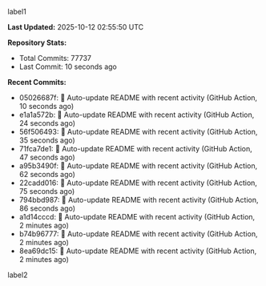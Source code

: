 
label1 
<!-- ACTIVITY_START -->
**Last Updated:** 2025-10-12 02:55:50 UTC

**Repository Stats:**
- Total Commits: 77737
- Last Commit: 10 seconds ago

**Recent Commits:**
- 05026687f: 🤖 Auto-update README with recent activity (GitHub Action, 10 seconds ago)
- e1a1a572b: 🤖 Auto-update README with recent activity (GitHub Action, 24 seconds ago)
- 56f506493: 🤖 Auto-update README with recent activity (GitHub Action, 35 seconds ago)
- 71fca7de1: 🤖 Auto-update README with recent activity (GitHub Action, 47 seconds ago)
- a95b3490f: 🤖 Auto-update README with recent activity (GitHub Action, 62 seconds ago)
- 22cadd016: 🤖 Auto-update README with recent activity (GitHub Action, 75 seconds ago)
- 794bbd987: 🤖 Auto-update README with recent activity (GitHub Action, 86 seconds ago)
- a1d14cccd: 🤖 Auto-update README with recent activity (GitHub Action, 2 minutes ago)
- b74b96777: 🤖 Auto-update README with recent activity (GitHub Action, 2 minutes ago)
- 8ea69dc15: 🤖 Auto-update README with recent activity (GitHub Action, 2 minutes ago)
<!-- ACTIVITY_END -->

label2
